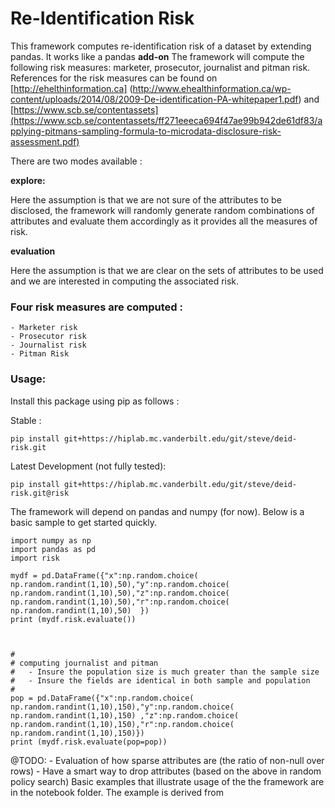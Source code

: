 # Re-Identification Risk

This framework computes re-identification risk of a dataset by extending pandas. It works like a pandas **add-on** 
The framework will compute the following risk measures: marketer, prosecutor, journalist and pitman risk. References for the risk measures can be found on [http://ehelthinformation.ca] (http://www.ehealthinformation.ca/wp-content/uploads/2014/08/2009-De-identification-PA-whitepaper1.pdf) and [https://www.scb.se/contentassets](https://www.scb.se/contentassets/ff271eeeca694f47ae99b942de61df83/applying-pitmans-sampling-formula-to-microdata-disclosure-risk-assessment.pdf)

There are two modes available :
    
**explore:**

Here the assumption is that we are not sure of the attributes to be disclosed, the framework will randomly generate random combinations of attributes and evaluate them accordingly as it provides all the measures of risk. 

**evaluation**

Here the assumption is that we are clear on the sets of attributes to be used and we are interested in computing the associated risk.


### Four risk measures are computed :

    - Marketer risk
    - Prosecutor risk
    - Journalist risk
    - Pitman Risk

### Usage:

Install this package using pip as follows :

Stable :
    
    pip install git+https://hiplab.mc.vanderbilt.edu/git/steve/deid-risk.git
    
    
Latest Development (not fully tested):
    
    pip install git+https://hiplab.mc.vanderbilt.edu/git/steve/deid-risk.git@risk
    
The framework will depend on pandas and numpy (for now). Below is a basic sample to get started quickly.


    import numpy as np
    import pandas as pd
    import risk

    mydf = pd.DataFrame({"x":np.random.choice( np.random.randint(1,10),50),"y":np.random.choice( np.random.randint(1,10),50),"z":np.random.choice( np.random.randint(1,10),50),"r":np.random.choice( np.random.randint(1,10),50)  })
    print (mydf.risk.evaluate())



    #
    # computing journalist and pitman
    #   - Insure the population size is much greater than the sample size 
    #   - Insure the fields are identical in both sample and population
    #
    pop = pd.DataFrame({"x":np.random.choice( np.random.randint(1,10),150),"y":np.random.choice( np.random.randint(1,10),150) ,"z":np.random.choice( np.random.randint(1,10),150),"r":np.random.choice( np.random.randint(1,10),150)})
    print (mydf.risk.evaluate(pop=pop))


@TODO:
    - Evaluation of how sparse attributes are (the ratio of non-null over rows)
    - Have a smart way to drop attributes (based on the above in random policy search)
Basic examples that illustrate usage of the the framework are in the notebook folder. The example is derived from 

	
